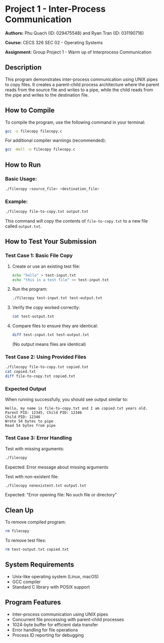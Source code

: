  # Project 1 - Inter-Process Communication

**Authors:** Phu Quach (ID: 029475548) and Ryan Tran (ID: 031190716) 

**Course:** CECS 326 SEC 02 - Operating Systems  

**Assignment:** Group Project 1 - Warm up of Interprocess Communication  

## Description
This program demonstrates inter-process communication using UNIX pipes to copy files. It creates a parent-child process architecture where the parent reads from the source file and writes to a pipe, while the child reads from the pipe and writes to the destination file.

## How to Compile

To compile the program, use the following command in your terminal:

```bash
gcc -o filecopy filecopy.c
```

For additional compiler warnings (recommended):
```bash
gcc -Wall -o filecopy filecopy.c
```

## How to Run

### Basic Usage:
```bash
./filecopy <source_file> <destination_file>
```

### Example:
```bash
./filecopy file-to-copy.txt output.txt
```

This command will copy the contents of `file-to-copy.txt` to a new file called `output.txt`.

## How to Test Your Submission

### Test Case 1: Basic File Copy
1. Create or use an existing test file:
   ```bash
   echo "hello" > test-input.txt
   echo "this is a test file" >> test-input.txt
   ```

2. Run the program:
   ```bash
   ./filecopy test-input.txt test-output.txt
   ```

3. Verify the copy worked correctly:
   ```bash
   cat test-output.txt
   ```
   
4. Compare files to ensure they are identical:
   ```bash
   diff test-input.txt test-output.txt
   ```
   (No output means files are identical)

### Test Case 2: Using Provided Files
```bash
./filecopy file-to-copy.txt copied.txt
cat copied.txt
diff file-to-copy.txt copied.txt
```

### Expected Output
When running successfully, you should see output similar to:
```
Hello, my name is file-to-copy.txt and I am copied.txt years old.
Parent PID: 12345, Child PID: 12346
Child PID: 12346
Wrote 54 bytes to pipe
Read 54 bytes from pipe
```

### Test Case 3: Error Handling
Test with missing arguments:
```bash
./filecopy
```
Expected: Error message about missing arguments

Test with non-existent file:
```bash
./filecopy nonexistent.txt output.txt
```
Expected: "Error opening file: No such file or directory"


## Clean Up

To remove compiled program:
```bash
rm filecopy
```

To remove test files:
```bash
rm test-output.txt copied.txt
```

## System Requirements
- Unix-like operating system (Linux, macOS)
- GCC compiler
- Standard C library with POSIX support

## Program Features
- Inter-process communication using UNIX pipes
- Concurrent file processing with parent-child processes
- 1024-byte buffer for efficient data transfer
- Error handling for file operations
- Process ID reporting for debugging
